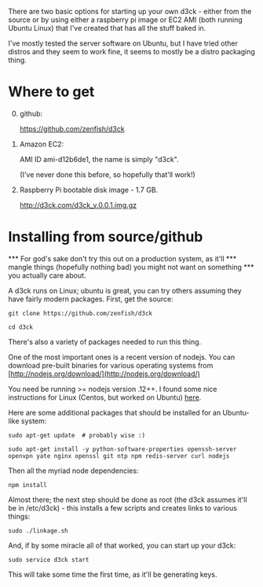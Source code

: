 
There are two basic options for starting up your own d3ck - either from
the source or by using either a raspberry pi image or EC2 AMI (both
running Ubuntu Linux) that I've created that has all the stuff baked in.

I've mostly tested the server software on Ubuntu, but I have tried
other distros and they seem to work fine, it seems to mostly be a distro
packaging thing.

Where to get
============

0) github:

    https://github.com/zenfish/d3ck

1) Amazon EC2:

    AMI ID ami-d12b6de1, the name is simply "d3ck".

    (I've never done this before, so hopefully that'll work!)

2) Raspberry Pi bootable disk image - 1.7 GB.  

    http://d3ck.com/d3ck_v.0.0.1.img.gz



Installing from source/github
==============================

*** For god's sake don't try this out on a production system, as it'll
*** mangle things (hopefully nothing bad) you might not want on something
*** you actually care about.

A d3ck runs on Linux; ubuntu is great, you can try others assuming they
have fairly modern packages. First, get the source:

    git clone https://github.com/zenfish/d3ck

    cd d3ck

There's also a variety of packages needed to run this thing.

One of the most important ones is a recent version of nodejs.  You can
download pre-built binaries for various operating systems from
[http://nodejs.org/download/](http://nodejs.org/download/)

You need be running >= nodejs version .12++. I found some nice
instructions for Linux (Centos, but worked on Ubuntu)
[here](https://www.digitalocean.com/community/tutorials/how-to-install-node-js-on-a-centos-7-server).

Here are some additional packages that should be installed for an
Ubuntu-like system:

    sudo apt-get update  # probably wise :)

    sudo apt-get install -y python-software-properties openssh-server openvpn yate nginx openssl git ntp npm redis-server curl nodejs

Then all the myriad node dependencies:

    npm install


Almost there; the next step should be done as root (the d3ck assumes
it'll be in /etc/d3ck) - this installs a few scripts and creates links
to various things:

    sudo ./linkage.sh


And, if by some miracle all of that worked, you can start up your d3ck:

    sudo service d3ck start

This will take some time the first time, as it'll be generating keys.

